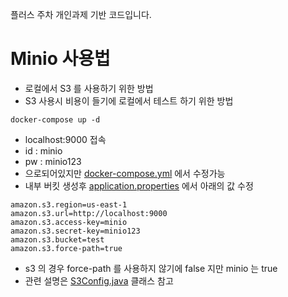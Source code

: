플러스 주차 개인과제 기반 코드입니다.

# Minio 사용법
- 로컬에서 S3 를 사용하기 위한 방법
- S3 사용시 비용이 들기에 로컬에서 테스트 하기 위한 방법
```shell
docker-compose up -d
```
- localhost:9000 접속
- id : minio
- pw : minio123
- 으로되어있지만 [docker-compose.yml](docker-compose.yml) 에서 수정가능
- 내부 버킷 생성후 [application.properties](src/main/resources/application.properties) 에서 아래의 값 수정
```properties
amazon.s3.region=us-east-1
amazon.s3.url=http://localhost:9000
amazon.s3.access-key=minio
amazon.s3.secret-key=minio123
amazon.s3.bucket=test
amazon.s3.force-path=true
```
- s3 의 경우 force-path 를 사용하지 않기에 false 지만 minio 는 true
- 관련 설명은 [S3Config.java](src/main/java/com/example/demo/config/S3Config.java) 클래스 참고
